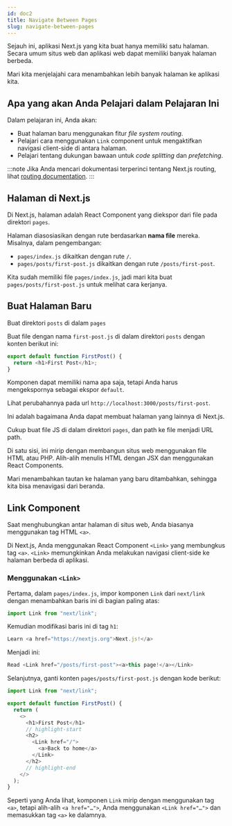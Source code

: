 ```yaml
---
id: doc2
title: Navigate Between Pages
slug: navigate-between-pages
---
```


Sejauh ini, aplikasi Next.js yang kita buat hanya memiliki satu halaman. Secara umum situs web dan aplikasi web dapat memiliki banyak halaman berbeda.

Mari kita menjelajahi cara menambahkan lebih banyak halaman ke aplikasi kita.

## Apa yang akan Anda Pelajari dalam Pelajaran Ini

Dalam pelajaran ini, Anda akan:

- Buat halaman baru menggunakan fitur _file system routing_.
- Pelajari cara menggunakan `Link` component untuk mengaktifkan navigasi client-side di antara halaman.
- Pelajari tentang dukungan bawaan untuk _code splitting_ dan _prefetching_.

:::note
Jika Anda mencari dokumentasi terperinci tentang Next.js routing, lihat [routing documentation](https://nextjs.org/docs/routing/introduction).
:::

## Halaman di Next.js

Di Next.js, halaman adalah React Component yang diekspor dari file pada direktori `pages`.

Halaman diasosiasikan dengan rute berdasarkan **nama file** mereka. Misalnya, dalam pengembangan:

- `pages/index.js` dikaitkan dengan rute `/`.
- `pages/posts/first-post.js` dikaitkan dengan rute `/posts/first-post`.

Kita sudah memiliki file `pages/index.js`, jadi mari kita buat `pages/posts/first-post.js` untuk melihat cara kerjanya.

## Buat Halaman Baru

Buat direktori `posts` di dalam `pages`

Buat file dengan nama `first-post.js` di dalam direktori `posts` dengan konten berikut ini:

```javascript title="pages/posts/first-post.js"
export default function FirstPost() {
  return <h1>First Post</h1>;
}
```

Komponen dapat memiliki nama apa saja, tetapi Anda harus mengekspornya sebagai ekspor `default`.

Lihat perubahannya pada url `http://localhost:3000/posts/first-post`.

Ini adalah bagaimana Anda dapat membuat halaman yang lainnya di Next.js.

Cukup buat file JS di dalam direktori `pages`, dan path ke file menjadi URL path.

Di satu sisi, ini mirip dengan membangun situs web menggunakan file HTML atau PHP. Alih-alih menulis HTML dengan JSX dan menggunakan React Components.

Mari menambahkan tautan ke halaman yang baru ditambahkan, sehingga kita bisa menavigasi dari beranda.

## Link Component

Saat menghubungkan antar halaman di situs web, Anda biasanya menggunakan tag HTML `<a>`.

Di Next.js, Anda menggunakan React Component `<Link>` yang membungkus tag `<a>`. `<Link>` memungkinkan Anda melakukan navigasi client-side ke halaman berbeda di aplikasi.

### Menggunakan `<Link>`

Pertama, dalam `pages/index.js`, impor komponen `Link` dari `next/link` dengan menambahkan baris ini di bagian paling atas:

```javascript title="pages/index.js"
import Link from "next/link";
```

Kemudian modifikasi baris ini di tag `h1`:

```javascript title="pages/index.js"
Learn <a href="https://nextjs.org">Next.js!</a>
```

Menjadi ini:

```javascript title="pages/posts/first-post.js"
Read <Link href="/posts/first-post"><a>this page!</a></Link>
```

Selanjutnya, ganti konten `pages/posts/first-post.js` dengan kode berikut:

```javascript title="pages/posts/first-post.js"
import Link from "next/link";

export default function FirstPost() {
  return (
    <>
      <h1>First Post</h1>
      // highlight-start
      <h2>
        <Link href="/">
          <a>Back to home</a>
        </Link>
      </h2>
      // highlight-end
    </>
  );
}
```

Seperti yang Anda lihat, komponen `Link` mirip dengan menggunakan tag `<a>`, tetapi alih-alih `<a href="…">`, Anda menggunakan `<Link href="…">` dan memasukkan tag `<a>` ke dalamnya.
